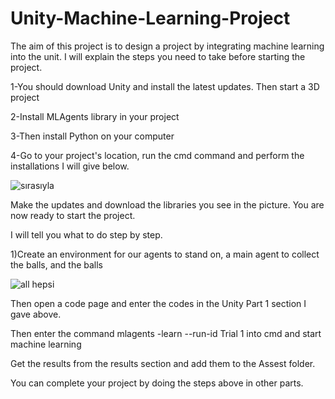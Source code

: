 # Unity-Machine-Learning-Project

The aim of this project is to design a project by integrating machine learning into the unit. I will explain the steps you need to take before starting the project.

1-You should download Unity and install the latest updates. Then start a 3D project

2-Install MLAgents library in your project

3-Then install Python on your computer

4-Go to your project's location, run the cmd command and perform the installations I will give below.

![sırasıyla](https://github.com/Tolunay16/Unity-Machine-Learning-Project/assets/134376655/d425ab86-b6f0-4a2a-96eb-2f0207c194b2)

Make the updates and download the libraries you see in the picture. You are now ready to start the project.

I will tell you what to do step by step.


1)Create an environment for our agents to stand on, a main agent to collect the balls, and the balls

![all hepsi](https://github.com/Tolunay16/Unity-Machine-Learning-Project/assets/134376655/fc6ca14d-c79d-4f4f-9dec-38349860129e)

Then open a code page and enter the codes in the Unity Part 1 section I gave above.

Then enter the command mlagents -learn --run-id Trial 1 into cmd and start machine learning

Get the results from the results section and add them to the Assest folder.

You can complete your project by doing the steps above in other parts.







